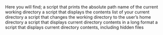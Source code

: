 Here you will find;
a script that prints the absolute path name of the current working directory
a script that displays the contents list of your current directory
a script that changes the working directory to the user’s home directory
a script that displays current directory contents in a long format
a script that displays current directory contents, including hidden files
